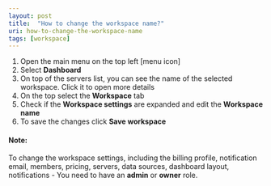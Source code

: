 ```yaml
---
layout: post
title:  "How to change the workspace name?"
uri: how-to-change-the-workspace-name
tags: [workspace]
---
```


<ol>
    <li>Open the main menu on the top left [menu icon]</li>
    <li>Select <strong>Dashboard</strong></li>
    <li>On top of the servers list, you can see the name of the selected workspace. Click it to open more details</li>
    <li>On the top select the <strong>Workspace</strong> tab</li>
    <li>Check if the <strong>Workspace settings</strong> are expanded and edit the <strong>Workspace name</strong></li>
    <li>To save the changes click <strong>Save workspace</strong></li>
</ol>

<!--more-->

<h4>Note:</h4>

<p>
    To change the workspace settings, including the billing profile, notification email, members, pricing, servers, data
    sources, dashboard layout, notifications - You need to have an <strong>admin</strong> or <strong>owner</strong>
    role.
</p>

